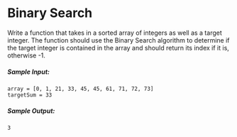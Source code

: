 # Binary Search

Write a function that takes in a sorted array of integers as well as a target integer. The function should use the Binary Search algorithm to determine if the target integer is contained in the array and should return its index if it is, otherwise -1.

##### Sample Input:

```
array = [0, 1, 21, 33, 45, 45, 61, 71, 72, 73]
targetSum = 33
```

##### Sample Output:

```
3
```
